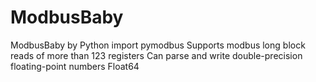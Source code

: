 # ModbusBaby
ModbusBaby by Python 
import pymodbus 
Supports modbus long block reads of more than 123 registers
Can parse and write double-precision floating-point numbers Float64
